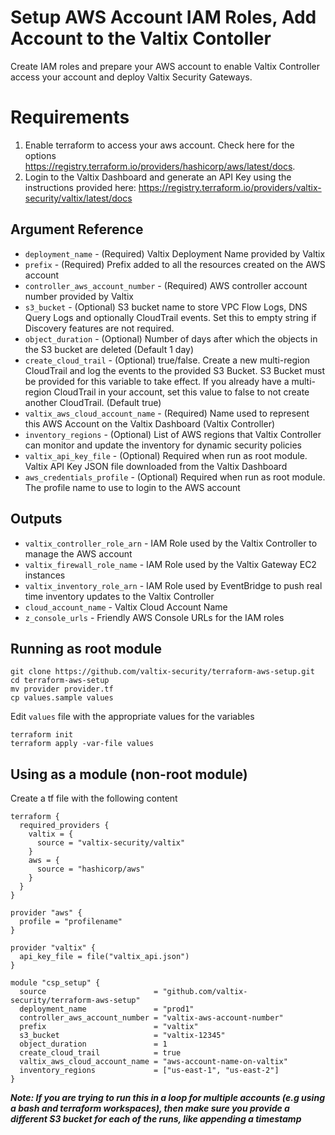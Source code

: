 # Setup AWS Account IAM Roles, Add Account to the Valtix Contoller
Create IAM roles and prepare your AWS account to enable Valtix Controller access your account and deploy Valtix Security Gateways.

# Requirements
1. Enable terraform to access your aws account. Check here for the options https://registry.terraform.io/providers/hashicorp/aws/latest/docs.
1. Login to the Valtix Dashboard and generate an API Key using the instructions provided here: https://registry.terraform.io/providers/valtix-security/valtix/latest/docs

## Argument Reference

* `deployment_name` - (Required) Valtix Deployment Name provided by Valtix
* `prefix` - (Required) Prefix added to all the resources created on the AWS account
* `controller_aws_account_number` - (Required) AWS controller account number provided by Valtix
* `s3_bucket` - (Optional) S3 bucket name to store VPC Flow Logs, DNS Query Logs and optionally CloudTrail events. Set this to empty string if Discovery features are not required. 
* `object_duration` - (Optional) Number of days after which the objects in the S3 bucket are deleted (Default 1 day)
* `create_cloud_trail` - (Optional) true/false. Create a new multi-region CloudTrail and log the events to the provided S3 Bucket. S3 Bucket must be provided for this variable to take effect. If you already have a multi-region CloudTrail in your account, set this value to false to not create another CloudTrail. (Default true)
* `valtix_aws_cloud_account_name` - (Required) Name used to represent this AWS Account on the Valtix Dashboard (Valtix Controller)
* `inventory_regions` - (Optional) List of AWS regions that Valtix Controller can monitor and update the inventory for dynamic security policies
* `valtix_api_key_file` - (Optional) Required when run as root module. Valtix API Key JSON file downloaded from the Valtix Dashboard
* `aws_credentials_profile` - (Optional) Required when run as root module. The profile name to use to login to the AWS account

## Outputs

* `valtix_controller_role_arn` - IAM Role used by the Valtix Controller to manage the AWS account
* `valtix_firewall_role_name` - IAM Role used by the Valtix Gateway EC2 instances
* `valtix_inventory_role_arn` - IAM Role used by EventBridge to push real time inventory updates to the Valtix Controller  
* `cloud_account_name` - Valtix Cloud Account Name
* `z_console_urls` - Friendly AWS Console URLs for the IAM roles 

## Running as root module
```
git clone https://github.com/valtix-security/terraform-aws-setup.git
cd terraform-aws-setup
mv provider provider.tf
cp values.sample values
```

Edit `values` file with the appropriate values for the variables

```
terraform init
terraform apply -var-file values
```

## Using as a module (non-root module)

Create a tf file with the following content

```hcl
terraform {
  required_providers {
    valtix = {
      source = "valtix-security/valtix"
    }
    aws = {
      source = "hashicorp/aws"
    }
  }
}

provider "aws" {
  profile = "profilename"
}

provider "valtix" {
  api_key_file = file("valtix_api.json")
}

module "csp_setup" {
  source                        = "github.com/valtix-security/terraform-aws-setup"
  deployment_name               = "prod1"
  controller_aws_account_number = "valtix-aws-account-number"
  prefix                        = "valtix"
  s3_bucket                     = "valtix-12345"
  object_duration               = 1
  create_cloud_trail            = true
  valtix_aws_cloud_account_name = "aws-account-name-on-valtix"
  inventory_regions             = ["us-east-1", "us-east-2"]
}
```

***Note: If you are trying to run this in a loop for multiple accounts (e.g using a bash and terraform workspaces), then make sure you provide a different S3 bucket for each of the runs, like appending a timestamp***